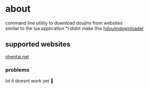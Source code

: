 # about
command line utility to download doujins from websites  
similar to the lua application *i didnt make this [hdoujindownloader](https://github.com/HDoujinDownloader/HDoujinDownloader)
## supported websites
[nhentai.net](https://nhentai.net)

### problems
lol it doesnt work yet :purple_heart: